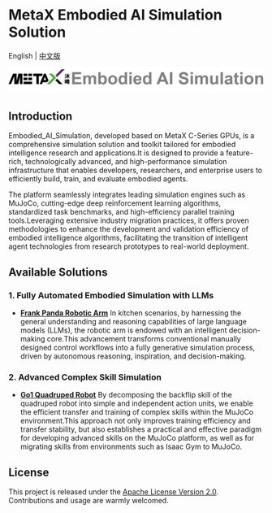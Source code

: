 # MetaX Embodied AI Simulation Solution

English | [中文版](README_zh.md)

![logo](./imgs/logo.png)
## Introduction

Embodied_AI_Simulation, developed based on MetaX C-Series GPUs, is a comprehensive simulation solution and toolkit tailored for embodied intelligence research and applications.It is designed to provide a feature-rich, technologically advanced, and high-performance simulation infrastructure that enables developers, researchers, and enterprise users to efficiently build, train, and evaluate embodied agents.

The platform seamlessly integrates leading simulation engines such as MuJoCo, cutting-edge deep reinforcement learning algorithms, standardized task benchmarks, and high-efficiency parallel training tools.Leveraging extensive industry migration practices, it offers proven methodologies to enhance the development and validation efficiency of embodied intelligence algorithms, facilitating the transition of intelligent agent technologies from research prototypes to real-world deployment.

## Available Solutions
### 1. Fully Automated Embodied Simulation with LLMs
- **[Frank Panda Robotic Arm](./FrankPanda/README.md)** In kitchen scenarios, by harnessing the general understanding and reasoning capabilities of large language models (LLMs), the robotic arm is endowed with an intelligent decision-making core.This advancement transforms conventional manually designed control workflows into a fully generative simulation process, driven by autonomous reasoning, inspiration, and decision-making.

### 2. Advanced Complex Skill Simulation
- **[Go1 Quadruped Robot](./Go1/README.md)** By decomposing the backflip skill of the quadruped robot into simple and independent action units, we enable the efficient transfer and training of complex skills within the MuJoCo environment.This approach not only improves training efficiency and transfer stability, but also establishes a practical and effective paradigm for developing advanced skills on the MuJoCo platform, as well as for migrating skills from environments such as Isaac Gym to MuJoCo.

## License

This project is released under the [Apache License Version 2.0](./LICENSE). Contributions and usage are warmly welcomed.